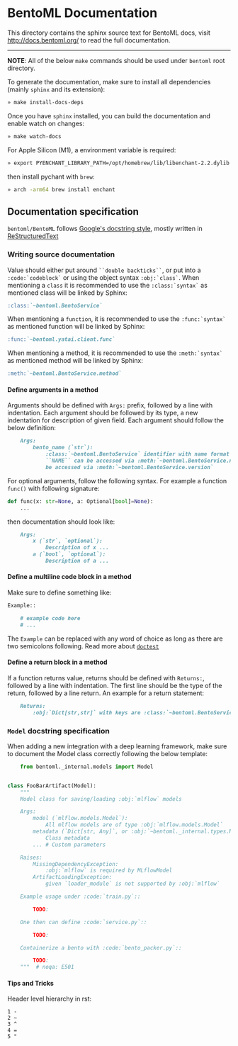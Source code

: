 # BentoML Documentation

This directory contains the sphinx source text for BentoML docs, visit
http://docs.bentoml.org/ to read the full documentation.

---

**NOTE**:
All of the below `make` commands should be used under `bentoml` root directory.

To generate the documentation, make sure to install all dependencies (mainly `sphinx` and its extension):

```bash
» make install-docs-deps
```

Once you have `sphinx` installed, you can build the documentation and enable watch on changes:
```bash
» make watch-docs
```

For Apple Silicon (M1), a environment variable is required:
```bash
» export PYENCHANT_LIBRARY_PATH=/opt/homebrew/lib/libenchant-2.2.dylib
```
then install pychant with `brew`:
```bash
» arch -arm64 brew install enchant
```

## Documentation specification

`bentoml/BentoML` follows [Google's docstring style](https://google.github.io/styleguide/pyguide.html#38-comments-and-docstrings),
mostly written in [ReStructuredText](https://www.sphinx-doc.org/en/master/usage/restructuredtext/basics.html)

### Writing source documentation

Value should either put around ``` ``double backticks`` ```, or put into a ``` :code:`codeblock` ``` or using the object syntax ``` :obj:`class` ```.
When mentioning a `class` it is recommended to use the ``` :class:`syntax` ``` as mentioned class will be linked by Sphinx:
  ```markdown
  :class:`~bentoml.BentoService`
  ```
When mentioning a `function`, it is recommended to use the ``` :func:`syntax` ``` as mentioned function will be linked by Sphinx:
```markdown
:func:`~bentoml.yatai.client.func`
```
When mentioning a method, it is recommended to use the ``` :meth:`syntax` ``` as mentioned method will be linked by Sphinx:
```markdown
:meth:`~bentoml.BentoService.method`
```
  
#### Define arguments in a method

Arguments should be defined with ``Args:`` prefix, followed by a line with indentation. Each argument should be followed by
its type, a new indentation for description of given field. Each argument should follow the below definition:

```markdown
    Args:
        bento_name (`str`):
            :class:`~bentoml.BentoService` identifier with name format :obj:`NAME:VERSION`.
            ``NAME`` can be accessed via :meth:`~bentoml.BentoService.name` and ``VERSION`` can
            be accessed via :meth:`~bentoml.BentoService.version`
```

For optional arguments, follow the following syntax. For example a function ```func()``` with following signature:

```python
def func(x: str=None, a: Optional[bool]=None):
    ...
```

then documentation should look like:

```markdown
    Args:
        x (`str`, `optional`):
            Description of x ...
        a (`bool`, `optional`):
            Description of a ...
```

#### Define a multiline code block in a method

Make sure to define something like:
```markdown
Example::

    # example code here
    # ...
```

The ```Example``` can be replaced with any word of choice as long as there are two semicolons following. Read more about [``doctest``](https://docs.python.org/3/library/doctest.html)

#### Define a return block in a method

If a function returns value, returns should be defined with ``Returns:``, followed by a line with indentation. The first line
should be the type of the return, followed by a line return. An example for a return statement:

```markdown
    Returns:
        :obj:`Dict[str,str]` with keys are :class:`~bentoml.BentoService` nametag following with saved bundle path.
```

### ```Model``` docstring specification

When adding a new integration with a deep learning framework, make sure to document the Model class correctly following the below template:

```python
    from bentoml._internal.models import Model


class FooBarArtifact(Model):
    """
    Model class for saving/loading :obj:`mlflow` models

    Args:
        model (`mlflow.models.Model`):
            All mlflow models are of type :obj:`mlflow.models.Model`
        metadata (`Dict[str, Any]`, or :obj:`~bentoml._internal.types.MetadataType`, `optional`, default to `None`):
            Class metadata
        ... # Custom parameters

    Raises:
        MissingDependencyException:
            :obj:`mlflow` is required by MLflowModel
        ArtifactLoadingException:
            given `loader_module` is not supported by :obj:`mlflow`

    Example usage under :code:`train.py`::

        TODO:

    One then can define :code:`service.py`::

        TODO:

    Containerize a bento with :code:`bento_packer.py`::

        TODO:
    """  # noqa: E501

```

#### Tips and Tricks

Header level hierarchy in rst:

```text
1 -
2 ~
3 ^
4 =
5 "
```
